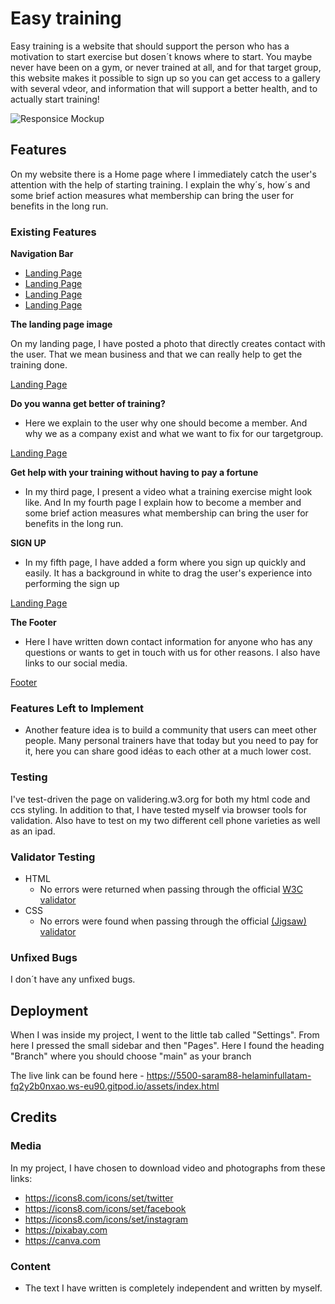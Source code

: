 # Easy training

Easy training is a website that should support the person who has a motivation to start exercise but dosen´t knows where to start. You maybe never have been on a gym, or never trained at all, and for that target group, this website makes it possible to sign up so you can get access to a gallery with several vdeor, and information that will support a better health, and to actually start training!

![Responsice Mockup](/images/https5500-saram88-helaminfullatam-fq2y2b0nxao.ws-eu89b.gitpod.ioindex.html.png)

## Features 

On my website there is a Home page where I immediately catch the user's attention with the help of starting training. I explain the why´s, how´s and some brief action measures what membership can bring the user for benefits in the long run.

### Existing Features
__Navigation Bar__
- [Landing Page](https://5500-saram88-helaminfullatam-fq2y2b0nxao.ws-eu90.gitpod.io/assets/index.html)
- [Landing Page](https://5500-saram88-helaminfullatam-fq2y2b0nxao.ws-eu90.gitpod.io/assets/index.html#information)
- [Landing Page](https://5500-saram88-helaminfullatam-fq2y2b0nxao.ws-eu90.gitpod.io/assets/index.html#signup)
- [Landing Page](https://5500-saram88-helaminfullatam-fq2y2b0nxao.ws-eu90.gitpod.io/assets/index.html#contact)

__The landing page image__

On my landing page, I have posted a photo that directly creates contact with the user. That we mean business and that we can really help to get the training done.

[Landing Page](https://5500-saram88-helaminfullatam-fq2y2b0nxao.ws-eu90.gitpod.io/assets/index.html)

__Do you wanna get better of training?__

  - Here we explain to the user why one should become a member. And why we as a company exist and what we want to fix for our targetgroup.

[Landing Page](https://5500-saram88-helaminfullatam-fq2y2b0nxao.ws-eu90.gitpod.io/assets/index.html#information)

__Get help with your training without having to pay a fortune__

  - In my third page, I present a video what a training exercise might look like. And In my fourth page I explain how to become a member and some brief action measures what membership can bring the user for benefits in the long run.


__SIGN UP__

  - In my fifth page, I have added a form where you sign up quickly and easily. It has a background in white to drag the user's experience into performing the sign up

[Landing Page](https://5500-saram88-helaminfullatam-fq2y2b0nxao.ws-eu90.gitpod.io/assets/index.html#signup)


__The Footer__ 

  - Here I have written down contact information for anyone who has any questions or wants to get in touch with us for other reasons. I also have links to our social media.


[Footer](https://5500-saram88-helaminfullatam-fq2y2b0nxao.ws-eu90.gitpod.io/assets/index.html#contact)



### Features Left to Implement

- Another feature idea is to build a community that users can meet other people. Many personal trainers have that today but you need to pay for it, here you can share good idéas to each other at a much lower cost.



### Testing 

I've test-driven the page on validering.w3.org for both my html code and ccs styling. In addition to that, I have tested myself via browser tools for validation. Also have to test on my two different cell phone varieties as well as an ipad.




### Validator Testing 

- HTML
  - No errors were returned when passing through the official [W3C validator](https://validator.w3.org/nu/?doc=https%3A%2F%2F5500-saram88-helaminfullatam-fq2y2b0nxao.ws-eu90.gitpod.io%2Fassets%2Findex.html)
- CSS
  - No errors were found when passing through the official [(Jigsaw) validator](https://jigsaw.w3.org/css-validator/validator?uri=https%3A%2F%2F5500-saram88-helaminfullatam-fq2y2b0nxao.ws-eu90.gitpod.io%2Fassets%2Findex.html&profile=css3svg&usermedium=all&warning=1&vextwarning=&lang=sv)

### Unfixed Bugs

I don´t have any unfixed bugs.

## Deployment

When I was inside my project, I went to the little tab called "Settings". From here I pressed the small sidebar and then "Pages". Here I found the heading "Branch" where you should choose "main" as your branch



The live link can be found here - https://5500-saram88-helaminfullatam-fq2y2b0nxao.ws-eu90.gitpod.io/assets/index.html

## Credits 

### Media

In my project, I have chosen to download video and photographs from these links:

- https://icons8.com/icons/set/twitter
- https://icons8.com/icons/set/facebook 
- https://icons8.com/icons/set/instagram
- https://pixabay.com
- https://canva.com 

### Content 

- The text I have written is completely independent and written by myself.